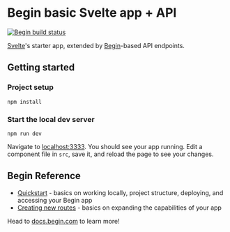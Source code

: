 # Begin basic Svelte app + API

[![Begin build status](https://buildstatus.begin.app/sweet-bm1/status.svg)](https://begin.com)

[Svelte](https://svelte.dev)'s starter app, extended by [Begin](https://begin.com)-based API endpoints.


## Getting started

### Project setup
```
npm install
```


### Start the local dev server
```
npm run dev
```

Navigate to [localhost:3333](http://localhost:3333). You should see your app running. Edit a component file in `src`, save it, and reload the page to see your changes.


## Begin Reference
- [Quickstart](https://docs.begin.com/en/guides/quickstart/) - basics on working locally, project structure, deploying, and accessing your Begin app
- [Creating new routes](https://docs.begin.com/en/functions/creating-new-functions) - basics on expanding the capabilities of your app

Head to [docs.begin.com](https://docs.begin.com/) to learn more!
